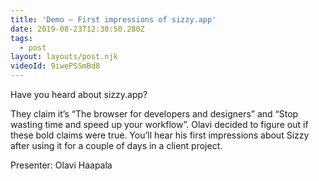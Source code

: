 ```yaml
---
title: 'Demo – First impressions of sizzy.app'
date: 2019-08-23T12:30:50.280Z
tags:
  - post
layout: layouts/post.njk
videoId: 9iwePSSmBd8
---
```


<!--- You can insert a short description here -->

Have you heard about sizzy.app?

They claim it’s “The browser for developers and designers” and “Stop wasting time and speed up your workflow”. Olavi decided to figure out if these bold claims were true. You’ll hear his first impressions about Sizzy after using it for a couple of days in a client project.

Presenter: Olavi Haapala
